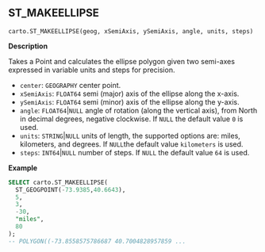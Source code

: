 ## ST_MAKEELLIPSE

```sql:signature
carto.ST_MAKEELLIPSE(geog, xSemiAxis, ySemiAxis, angle, units, steps)
```

**Description**

Takes a Point and calculates the ellipse polygon given two semi-axes expressed in variable units and steps for precision.

* `center`: `GEOGRAPHY` center point.
* `xSemiAxis`: `FLOAT64` semi (major) axis of the ellipse along the x-axis.
* `ySemiAxis`: `FLOAT64` semi (minor) axis of the ellipse along the y-axis.
* `angle`: `FLOAT64`|`NULL` angle of rotation (along the vertical axis), from North in decimal degrees, negative clockwise. If `NULL` the default value `0` is used.
* `units`: `STRING`|`NULL` units of length, the supported options are: miles, kilometers, and degrees. If `NULL`the default value `kilometers` is used.
* `steps`: `INT64`|`NULL` number of steps. If `NULL` the default value `64` is used.

**Example**

```sql
SELECT carto.ST_MAKEELLIPSE(
  ST_GEOGPOINT(-73.9385,40.6643),
  5,
  3,
  -30,
  "miles",
  80
);
-- POLYGON((-73.8558575786687 40.7004828957859 ...
```
